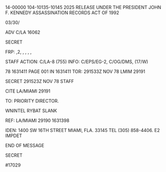 14-00000
104-10135-10145
2025 RELEASE UNDER THE PRESIDENT JOHN F. KENNEDY ASSASSINATION RECORDS ACT OF 1992

03/30/

ADV C/LA 16062

SECRET

FRP: ,2, , , , ,

STAFF
ACTION: C/LA-8 (755) INFO: C/EPS/EG-2,
C/OG/DMS, (17/W)

78 1631411
PAGE 001 IN 1631411
TOR: 291533Z NOV 78 LMIM 29191

SECRET 291523Z NOV 78 STAFF

CITE LA/MIAMI 29191

TO: PRIORITY DIRECTOR.

WNINTEL RYBAT SLANK

REF: LA/MIAMI 29190 1631398

IDEN: 1400 SW 16TH STREET
MIAMI, FLA. 33145
TEL (305) 858-4406. E2 IMPDET


END OF MESSAGE

SECRET

#17029
